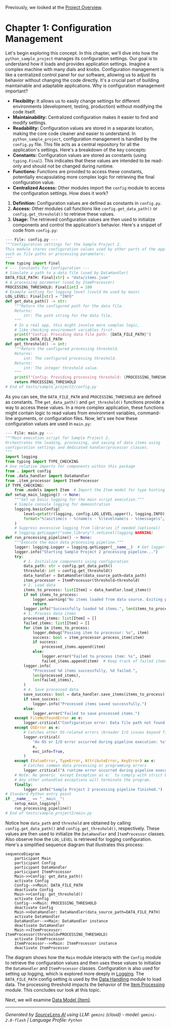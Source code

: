 Previously, we looked at the [Project Overview](index.md).

# Chapter 1: Configuration Management
Let's begin exploring this concept. In this chapter, we'll dive into how the `python_sample_project` manages its configuration settings. Our goal is to understand how it loads and provides application settings.
Imagine a complex machine with many dials and knobs. Configuration management is like a centralized control panel for our software, allowing us to adjust its behavior without changing the code directly. It's a crucial part of building maintainable and adaptable applications.
Why is configuration management important?
*   **Flexibility:** It allows us to easily change settings for different environments (development, testing, production) without modifying the code itself.
*   **Maintainability:** Centralized configuration makes it easier to find and modify settings.
*   **Readability:** Configuration values are stored in a separate location, making the core code cleaner and easier to understand.
In `python_sample_project`, configuration management is handled by the `config.py` file. This file acts as a central repository for all the application's settings.
Here's a breakdown of the key concepts:
*   **Constants:** Configuration values are stored as constants (using `typing.Final`). This indicates that these values are intended to be read-only and should not be changed during runtime.
*   **Functions:** Functions are provided to access these constants, potentially encapsulating more complex logic for retrieving the final configuration value.
*   **Centralized Access:** Other modules import the `config` module to access the configuration settings.
How does it work?
1.  **Definition:** Configuration values are defined as constants in `config.py`.
2.  **Access:** Other modules call functions like `config.get_data_path()` or `config.get_threshold()` to retrieve these values.
3.  **Usage:** The retrieved configuration values are then used to initialize components and control the application's behavior.
Here's a snippet of code from `config.py`:
```python
--- File: config.py ---
"""Configuration settings for the Sample Project 2.
This module stores configuration values used by other parts of the application,
such as file paths or processing parameters.
"""
from typing import Final
# --- Constants for Configuration ---
# Simulate a path to a data file (used by DataHandler)
DATA_FILE_PATH: Final[str] = "data/items.json"
# A processing parameter (used by ItemProcessor)
PROCESSING_THRESHOLD: Final[int] = 100
# Example setting for logging level (could be used by main)
LOG_LEVEL: Final[str] = "INFO"
def get_data_path() -> str:
    """Return the configured path for the data file.
    Returns:
        str: The path string for the data file.
    """
    # In a real app, this might involve more complex logic,
    # like checking environment variables first.
    print(f"Config: Providing data file path: {DATA_FILE_PATH}")
    return DATA_FILE_PATH
def get_threshold() -> int:
    """Return the configured processing threshold.
    Returns:
        int: The configured processing threshold.
    Returns:
        int: The integer threshold value.
    """
    print(f"Config: Providing processing threshold: {PROCESSING_THRESHOLD}")
    return PROCESSING_THRESHOLD
# End of tests/sample_project2/config.py
```
As you can see, the `DATA_FILE_PATH` and `PROCESSING_THRESHOLD` are defined as constants. The `get_data_path()` and `get_threshold()` functions provide a way to access these values. In a more complex application, these functions might contain logic to read values from environment variables, command-line arguments, or configuration files.
Now, let's see how these configuration values are used in `main.py`:
```python
--- File: main.py ---
"""Main execution script for Sample Project 2.
Orchestrates the loading, processing, and saving of data items using
configuration settings and dedicated handler/processor classes.
"""
import logging
from typing import TYPE_CHECKING
# Use relative imports for components within this package
from . import config
from .data_handler import DataHandler
from .item_processor import ItemProcessor
if TYPE_CHECKING:
    from .models import Item  # Import the Item model for type hinting
def setup_main_logging() -> None:
    """Set up basic logging for the main script execution."""
    # Simple console logging for demonstration
    logging.basicConfig(
        level=getattr(logging, config.LOG_LEVEL.upper(), logging.INFO),
        format="%(asctime)s - %(name)s - %(levelname)s - %(message)s",
    )
    # Suppress excessive logging from libraries if needed (optional)
    # logging.getLogger("some_library").setLevel(logging.WARNING)
def run_processing_pipeline() -> None:
    """Execute the main data processing pipeline."""
    logger: logging.Logger = logging.getLogger(__name__)  # Get logger instance for this function
    logger.info("Starting Sample Project 2 processing pipeline...")
    try:
        # 1. Initialize components using configuration
        data_path: str = config.get_data_path()
        threshold: int = config.get_threshold()
        data_handler = DataHandler(data_source_path=data_path)
        item_processor = ItemProcessor(threshold=threshold)
        # 2. Load data
        items_to_process: list[Item] = data_handler.load_items()
        if not items_to_process:
            logger.warning("No items loaded from data source. Exiting pipeline.")
            return
        logger.info("Successfully loaded %d items.", len(items_to_process))
        # 3. Process data items
        processed_items: list[Item] = []
        failed_items: list[Item] = []
        for item in items_to_process:
            logger.debug("Passing item to processor: %s", item)
            success: bool = item_processor.process_item(item)
            if success:
                processed_items.append(item)
            else:
                logger.error("Failed to process item: %s", item)
                failed_items.append(item)  # Keep track of failed items if needed
        logger.info(
            "Processed %d items successfully, %d failed.",
            len(processed_items),
            len(failed_items),
        )
        # 4. Save processed data
        save_success: bool = data_handler.save_items(items_to_process)
        if save_success:
            logger.info("Processed items saved successfully.")
        else:
            logger.error("Failed to save processed items.")
    except FileNotFoundError as e:
        logger.critical("Configuration error: Data file path not found. %s", e, exc_info=True)
    except OSError as e:
        # Catches other OS-related errors (broader I/O issues beyond file not found)
        logger.critical(
            "An OS or I/O error occurred during pipeline execution: %s",
            e,
            exc_info=True,
        )
    except (ValueError, TypeError, AttributeError, KeyError) as e:
        # Catches common data processing or programming errors
        logger.critical("A runtime error occurred during pipeline execution: %s", e, exc_info=True)
    # Note: No generic `except Exception as e:` to comply with strict BLE001.
    # Any other unhandled exceptions will terminate the program.
    finally:
        logger.info("Sample Project 2 processing pipeline finished.")
# Standard Python entry point
if __name__ == "__main__":
    setup_main_logging()
    run_processing_pipeline()
# End of tests/sample_project2/main.py
```
Notice how `data_path` and `threshold` are obtained by calling `config.get_data_path()` and `config.get_threshold()`, respectively. These values are then used to initialize the `DataHandler` and `ItemProcessor` classes. Also observe how the `LOG_LEVEL` is retrieved for logging configuration.
Here's a simplified sequence diagram that illustrates this process:
```mermaid
sequenceDiagram
    participant Main
    participant Config
    participant DataHandler
    participant ItemProcessor
    Main->>Config: get_data_path()
    activate Config
    Config-->>Main: DATA_FILE_PATH
    deactivate Config
    Main->>Config: get_threshold()
    activate Config
    Config-->>Main: PROCESSING_THRESHOLD
    deactivate Config
    Main->>DataHandler: DataHandler(data_source_path=DATA_FILE_PATH)
    activate DataHandler
    DataHandler-->>Main: DataHandler instance
    deactivate DataHandler
    Main->>ItemProcessor: ItemProcessor(threshold=PROCESSING_THRESHOLD)
    activate ItemProcessor
    ItemProcessor-->>Main: ItemProcessor instance
    deactivate ItemProcessor
```
The diagram shows how the `Main` module interacts with the `Config` module to retrieve the configuration values and then uses these values to initialize the `DataHandler` and `ItemProcessor` classes.
Configuration is also used for setting up logging, which is explored more deeply in [Logging](04_logging.md). The `DATA_FILE_PATH` config setting is used by the [Data Handling](03_data-handling.md) module to load data. The processing threshold impacts the behavior of the [Item Processing](05_item-processing.md) module.
This concludes our look at this topic.

Next, we will examine [Data Model (Item)](02_data-model-item.md).


---

*Generated by [SourceLens AI](https://github.com/darijo2yahoocom/sourceLensAI) using LLM: `gemini` (cloud) - model: `gemini-2.0-flash` | Language Profile: `Python`*